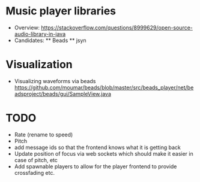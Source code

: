 # Music player libraries
* Overview: https://stackoverflow.com/questions/8999629/open-source-audio-library-in-java
* Candidates: 
** Beads
** jsyn

# Visualization
* Visualizing waveforms via beads https://github.com/moumar/beads/blob/master/src/beads_player/net/beadsproject/beads/gui/SampleView.java

# TODO
* Rate (rename to speed)
* Pitch
* add message ids so that the frontend knows what it is getting back 
* Update position of focus via web sockets which should make it easier in case of pitch, etc
* Add spawnable players to allow for the player frontend to provide crossfading etc.